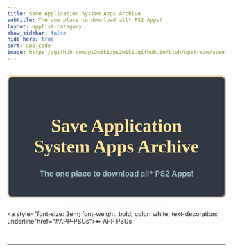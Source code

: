 ```yaml
---
title: Save Application System Apps Archive
subtitle: The one place to download all* PS2 Apps!
layout: applist-category
show_sidebar: false
hide_hero: true
sort: app_code
image: https://github.com/ps2wiki/ps2wiki.github.io/blob/upstream/assets/images/ps2wiki_branding-1.png?raw=true
---
```


</br>
<div style="right: 12.5px; border-radius: 10px; padding: 30px; border: 3px outset wheat; background-color: #323843" class="sas_header">
<h1 style="font-family: Montserrat; text-align: center; font-size: 3em; font-weight: bold; color: #ffe599">Save Application System Apps Archive</h1>
<h1 style="font-size: 1.25em; text-align: center; font-weight: bold; color: #99b6b9">The one place to download all* PS2 Apps!</h1> </div>
<div class="has-text-centered" style="margin-left: auto; margin-right: auto; width: 250px"><hr></div>

<a id="APP_PSUs"> </a>
    <p><a style="font-size: 2em; font-weight: bold; color: white; text-decoration: underline"href="#APP-PSUs">➽ APP PSUs</a>
<div style="font-size: 1em; font-weight: bold; color: white">Note: Click the tile to view app details</div><hr>
<!-- <div style="font-size: 1em; font-weight: bold; color: white">Note: Click the tile to view app details, press <code>⬇️ Download</code> to download</div><hr> -->
